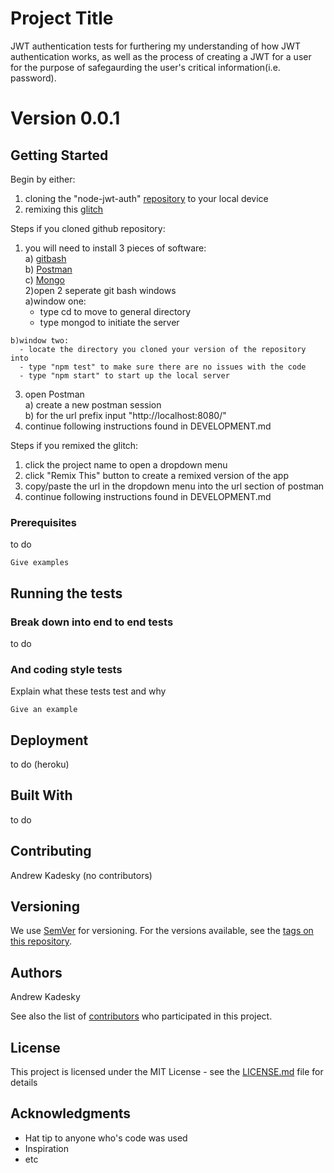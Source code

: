 # Project Title

JWT authentication tests for furthering my understanding of how JWT authentication works, as well as the process of creating a JWT for a user
for the purpose of safegaurding the user's critical information(i.e. password).

# Version 0.0.1

## Getting Started

Begin by either:
  1) cloning the "node-jwt-auth" [repository]("https://github.com/Thinkful-Ed/node-jwt-auth/") to your local device 
  2) remixing this [glitch]("https://glitch.com/edit/#!/feather-pizza")
  
Steps if you cloned github repository:  
  1) you will need to install 3 pieces of software:  
    a) [gitbash](https://gitforwindows.org/)  
    b) [Postman](https://www.getpostman.com/)  
    c) [Mongo](https://www.mongodb.com/download-center#community)  
  2)open 2 seperate git bash windows  
    a)window one:  
      - type cd to move to general directory
      - type mongod to initiate the server
     
    b)window two:  
      - locate the directory you cloned your version of the repository into
      - type "npm test" to make sure there are no issues with the code
      - type "npm start" to start up the local server
      
  3) open Postman  
    a) create a new postman session  
    b) for the url prefix input "http://localhost:8080/"  
  4) continue following instructions found in DEVELOPMENT.md

Steps if you remixed the glitch:
  1) click the project name to open a dropdown menu
  2) click "Remix This" button to create a remixed version of the app
  3) copy/paste the url in the dropdown menu into the url section of postman
  4) continue following instructions found in DEVELOPMENT.md
  

### Prerequisites

to do

```
Give examples
```

## Running the tests



### Break down into end to end tests

to do

### And coding style tests

Explain what these tests test and why

```
Give an example
```

## Deployment

to do (heroku)

## Built With

to do

## Contributing

Andrew Kadesky (no contributors)

## Versioning

We use [SemVer](http://semver.org/) for versioning. For the versions available, see the [tags on this repository](https://github.com/your/project/tags).

## Authors
Andrew Kadesky

See also the list of [contributors](https://github.com/your/project/contributors) who participated in this project.

## License

This project is licensed under the MIT License - see the [LICENSE.md](LICENSE.md) file for details

## Acknowledgments

* Hat tip to anyone who's code was used
* Inspiration
* etc
